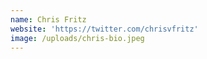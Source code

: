 ```yaml
---
name: Chris Fritz
website: 'https://twitter.com/chrisvfritz'
image: /uploads/chris-bio.jpeg
---
```


